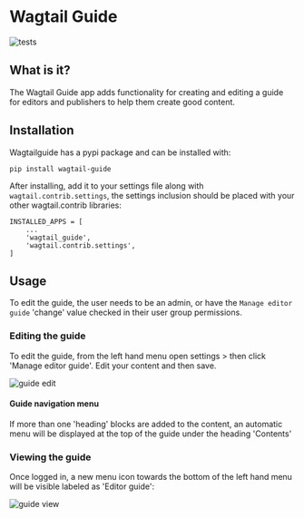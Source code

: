 # Wagtail Guide
![tests](https://github.com/kevinhowbrook/wagtailguide/workflows/Tests/badge.svg)

## What is it?

The Wagtail Guide app adds functionality for creating and editing a guide for editors and publishers to help them create good content.

## Installation

Wagtailguide has a pypi package and can be installed with:

```
pip install wagtail-guide
```

After installing, add it to your settings file along with `wagtail.contrib.settings`, the settings inclusion should be placed with your other wagtail.contrib libraries:

```
INSTALLED_APPS = [
    ...
    'wagtail_guide',
    'wagtail.contrib.settings',
]
```

## Usage
To edit the guide, the user needs to be an admin, or have the `Manage editor guide` 'change' value checked in their user group permissions.

### Editing the guide
To edit the guide, from the left hand menu open settings > then click 'Manage editor guide'. Edit your content and then save.

![guide edit](https://i.imgur.com/ZGRlu3I.png)

#### Guide navigation menu
If more than one 'heading' blocks are added to the content, an automatic menu will be displayed at the top of the guide under the heading 'Contents'

### Viewing the guide
Once logged in, a new menu icon towards the bottom of the left hand menu will be visible labeled as 'Editor guide':

![guide view](https://i.imgur.com/HbCVvXy.png)
